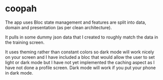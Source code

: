 # coopah

The app uses Bloc state management and features are split into data, domain and presentation (as per clean architecture). 

It pulls in some dummy json data that I created to roughly match the data in the training screen.

It uses theming rather than constant colors so dark mode will work nicely on your screen and I have included a bloc that would allow the user to set light or dark mode but I have not yet implemented the caching aspect as I have not done a profile screen. Dark mode will work if you put your phone in dark mode. 
